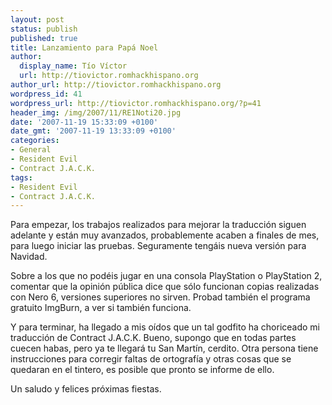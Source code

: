 ```yaml
---
layout: post
status: publish
published: true
title: Lanzamiento para Papá Noel
author:
  display_name: Tío Víctor
  url: http://tiovictor.romhackhispano.org
author_url: http://tiovictor.romhackhispano.org
wordpress_id: 41
wordpress_url: http://tiovictor.romhackhispano.org/?p=41
header_img: /img/2007/11/RE1Noti20.jpg
date: '2007-11-19 15:33:09 +0100'
date_gmt: '2007-11-19 13:33:09 +0100'
categories:
- General
- Resident Evil
- Contract J.A.C.K.
tags:
- Resident Evil
- Contract J.A.C.K.
---
```

Para empezar, los trabajos realizados para mejorar la traducción siguen adelante y están muy avanzados, probablemente acaben a finales de mes, para luego iniciar las pruebas. Seguramente tengáis nueva versión para Navidad.

Sobre a los que no podéis jugar en una consola PlayStation o PlayStation 2, comentar que la opinión pública dice que sólo funcionan copias realizadas con Nero 6, versiones superiores no sirven. Probad también el programa gratuito ImgBurn, a ver si también funciona.

Y para terminar, ha llegado a mis oídos que un tal godfito ha choriceado mi traducción de Contract J.A.C.K. Bueno, supongo que en todas partes cuecen habas, pero ya te llegará tu San Martín, cerdito. Otra persona tiene instrucciones para corregir faltas de ortografía y otras cosas que se quedaran en el tintero, es posible que pronto se informe de ello.

Un saludo y felices próximas fiestas.